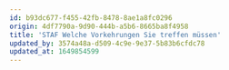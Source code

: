 ```yaml
---
id: b93dc677-f455-42fb-8478-8ae1a8fc0296
origin: 4df7790a-9d90-444b-a5b6-8665ba8f4958
title: 'STAF Welche Vorkehrungen Sie treffen müssen'
updated_by: 3574a48a-d509-4c9e-9e37-5b83b6cfdc78
updated_at: 1649854599
---
```

